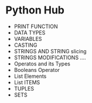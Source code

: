# Python Hub
- PRINT FUNCTION 
- DATA TYPES
- VARIABLES
- CASTING
- STRINGS AND STRING slicing
- STRINGS MODIFICATIONS ....
- Operatos and its Types
- Booleans Operator
- List Elements
- List ITEMS
- TUPLES
- SETS
